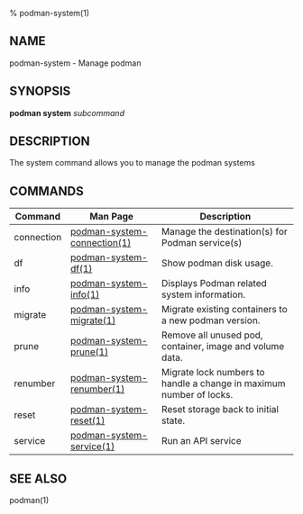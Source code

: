 % podman-system(1)

## NAME
podman\-system - Manage podman

## SYNOPSIS
**podman system** *subcommand*

## DESCRIPTION
The system command allows you to manage the podman systems

## COMMANDS

| Command    | Man Page                                                     | Description                                                          |
| -------    | ------------------------------------------------------------ | -------------------------------------------------------------------- |
| connection | [podman-system-connection(1)](podman-system-connection.1.md) | Manage the destination(s) for Podman service(s)                      |
| df         | [podman-system-df(1)](podman-system-df.1.md)                 | Show podman disk usage.                                              |
| info       | [podman-system-info(1)](podman-info.1.md)                    | Displays Podman related system information.                          |
| migrate    | [podman-system-migrate(1)](podman-system-migrate.1.md)       | Migrate existing containers to a new podman version.                 |
| prune      | [podman-system-prune(1)](podman-system-prune.1.md)           | Remove all unused pod, container, image and volume data.             |
| renumber   | [podman-system-renumber(1)](podman-system-renumber.1.md)     | Migrate lock numbers to handle a change in maximum number of locks.  |
| reset      | [podman-system-reset(1)](podman-system-reset.1.md)           | Reset storage back to initial state.                                 |
| service    | [podman-system-service(1)](podman-system-service.1.md)       | Run an API service                                                   |

## SEE ALSO
podman(1)
